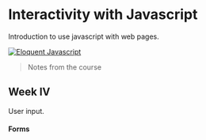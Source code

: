 # Interactivity with Javascript

Introduction to use javascript with web pages.

[![Eloquent Javascript](https://eloquentjavascript.net/img/cover.jpg "Eloquent Javascript")](https://eloquentjavascript.net/)

> Notes from the course

## Week IV

User input.

#### Forms

